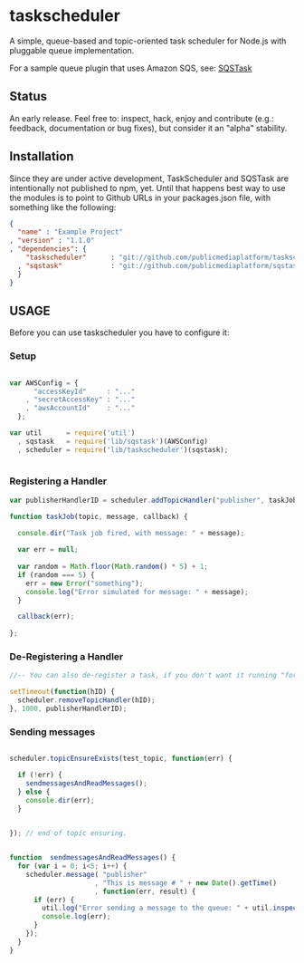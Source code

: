 taskscheduler
=============

A simple, queue-based and topic-oriented task scheduler for Node.js with pluggable queue implementation. 

For a sample queue plugin that uses Amazon SQS, see: [SQSTask](https://github.com/publicmediaplatform/sqstask)

## Status

An early release. Feel free to: inspect, hack, enjoy and contribute (e.g.: feedback, documentation or bug fixes), 
but consider it an "alpha" stability. 

## Installation

Since they are under active development, TaskScheduler and SQSTask are intentionally not published to npm, yet. 
Until that happens best way to use the modules is to point to Github URLs in your packages.json file, with something
like the following:

```json
{
  "name" : "Example Project"
, "version" : "1.1.0"
, "dependencies": {
    "taskscheduler"      : "git://github.com/publicmediaplatform/taskscheduler.git"
  , "sqstask"            : "git://github.com/publicmediaplatform/sqstask.git"
  }
}
```

## USAGE

Before you can use taskscheduler you have to configure it:

### Setup

```javascript

var AWSConfig = {
      "accessKeyId"     : "..."
    , "secretAccessKey" : "..."
    , "awsAccountId"    : "..."
  };

var util      = require('util')
  , sqstask   = require('lib/sqstask')(AWSConfig)
  , scheduler = require('lib/taskscheduler')(sqstask);
  
```  

### Registering a Handler

```javascript
var publisherHandlerID = scheduler.addTopicHandler("publisher", taskJob, 100);

function taskJob(topic, message, callback) {

  console.dir("Task job fired, with message: " + message);
   
  var err = null;
  
  var random = Math.floor(Math.random() * 5) + 1;
  if (random === 5) {
    err = new Error("something");
    console.log("Error simulated for message: " + message);
  }    

  callback(err);
    
};
```

### De-Registering a Handler

```javascript
//-- You can also de-register a task, if you don't want it running "forever".

setTimeout(function(hID) {
  scheduler.removeTopicHandler(hID);
}, 1000, publisherHandlerID);
```

### Sending messages

```javascript

scheduler.topicEnsureExists(test_topic, function(err) {

  if (!err) {
    sendmessagesAndReadMessages();
  } else {
    console.dir(err);
  }

  
}); // end of topic ensuring.


function  sendmessagesAndReadMessages() {
  for (var i = 0; i<5; i++) {
    scheduler.message( "publisher"
                     , "This is message # " + new Date().getTime()
                     , function(err, result) {
      if (err) {
        util.log("Error sending a message to the queue: " + util.inspect(err.Body.ErrorResponse.Error));
        console.log(err);
      }
    });
  }
}
```
